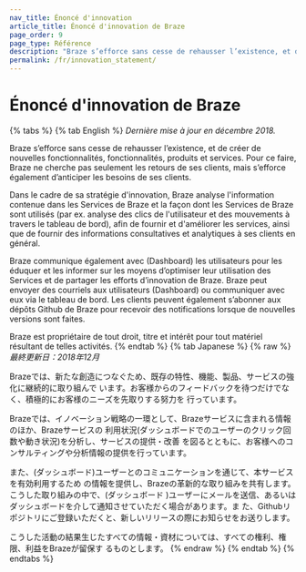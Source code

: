 ```yaml
---
nav_title: Énoncé d'innovation
article_title: Énoncé d'innovation de Braze
page_order: 9
page_type: Référence
description: "Braze s’efforce sans cesse de rehausser l’existence, et de créer de nouvelles fonctionnalités, fonctionnalités, produits et services."
permalink: /fr/innovation_statement/
---
```


<!--
Warning! Don't make any changes to this document without approval from the legal department.
-->

# Énoncé d'innovation de Braze

{% tabs %}
{% tab English %}
_Dernière mise à jour en décembre 2018._

Braze s’efforce sans cesse de rehausser l’existence, et de créer de nouvelles fonctionnalités, fonctionnalités, produits et services.  Pour ce faire, Braze ne cherche pas seulement les retours de ses clients, mais s’efforce également d’anticiper les besoins de ses clients.

Dans le cadre de sa stratégie d'innovation, Braze analyse l'information contenue dans les Services de Braze et la façon dont les Services de Braze sont utilisés (par ex. analyse des clics de l'utilisateur et des mouvements à travers le tableau de bord), afin de fournir et d'améliorer les services, ainsi que de fournir des informations consultatives et analytiques à ses clients en général.

Braze communique également avec (Dashboard) les utilisateurs pour les éduquer et les informer sur les moyens d’optimiser leur utilisation des Services et de partager les efforts d’innovation de Braze. Braze peut envoyer des courriels aux utilisateurs (Dashboard) ou communiquer avec eux via le tableau de bord. Les clients peuvent également s’abonner aux dépôts Github de Braze pour recevoir des notifications lorsque de nouvelles versions sont faites.

Braze est propriétaire de tout droit, titre et intérêt pour tout matériel résultant de telles activités.
{% endtab %}
{% tab Japanese %}
{% raw %}
_最終更新日：2018年12月_

Brazeでは、新たな創造につなぐため、既存の特性、機能、製品、サービスの強化に継続的に取り組んで います。お客様からのフィードバックを待つだけでなく、積極的にお客様のニーズを先取りする努力を 行っています。

Brazeでは、イノベーション戦略の一環として、Brazeサービスに含まれる情報のほか、Brazeサービスの 利用状況(ダッシュボードでのユーザーのクリック回数や動き状況)を分析し、サービスの提供・改善 を図るとともに、お客様へのコンサルティングや分析情報の提供を行っています。

また、(ダッシュボード)ユーザーとのコミュニケーションを通じて、本サービスを有効利用するため の情報を提供し、Brazeの革新的な取り組みを共有します。こうした取り組みの中で、(ダッシュボード )ユーザーにメールを送信、あるいはダッシュボードを介して通知させていただく場合があります。ま た、Githubリポジトリにご登録いただくと、新しいリリースの際にお知らせをお送りします。

こうした活動の結果生じたすべての情報・資材については、すべての権利、権限、利益をBrazeが留保す るものとします。
{% endraw %}
{% endtab %}
{% endtabs %}